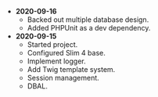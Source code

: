 * **2020-09-16**
    * Backed out multiple database design.
    * Added PHPUnit as a dev dependency.
* **2020-09-15**
    * Started project.
    * Configured Slim 4 base.
    * Implement logger.
    * Add Twig template system.
    * Session management.
    * DBAL.
